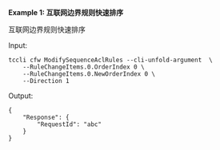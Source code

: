 **Example 1: 互联网边界规则快速排序**

互联网边界规则快速排序

Input: 

```
tccli cfw ModifySequenceAclRules --cli-unfold-argument  \
    --RuleChangeItems.0.OrderIndex 0 \
    --RuleChangeItems.0.NewOrderIndex 0 \
    --Direction 1
```

Output: 
```
{
    "Response": {
        "RequestId": "abc"
    }
}
```

